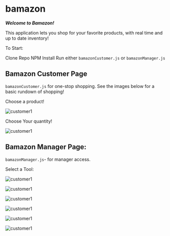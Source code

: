 # bamazon

***Welcome to Bamazon!***

This application lets you shop for your favorite products, with real time and up to date inventory!

To Start:

Clone Repo
NPM Install
Run either ```bamazonCustomer.js``` or ```bamazonManager.js```

## Bamazon Customer Page

```bamazonCustomer.js``` for one-stop shopping. See the images below for a basic rundown of shopping!

Choose a product!

![customer1](https://github.com/joseph-marlitt/bamazon/blob/master/customer1.png)


Choose Your quantity!

![customer1](https://github.com/joseph-marlitt/bamazon/blob/master/customer2.png)


## Bamazon Manager Page:

```bamazonManager.js```- for manager access.

Select a Tool:

![customer1](https://github.com/joseph-marlitt/bamazon/blob/master/manager1.png)

![customer1](https://github.com/joseph-marlitt/bamazon/blob/master/manager2.png)

![customer1](https://github.com/joseph-marlitt/bamazon/blob/master/manager3.png)

![customer1](https://github.com/joseph-marlitt/bamazon/blob/master/manager4.png)

![customer1](https://github.com/joseph-marlitt/bamazon/blob/master/manager5.png)

![customer1](https://github.com/joseph-marlitt/bamazon/blob/master/manager6.png)










